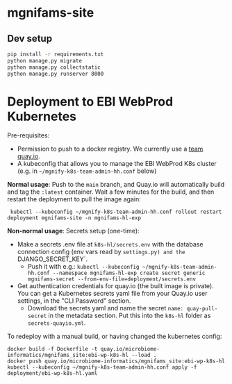 # mgnifams-site

## Dev setup
```bash
pip install -r requirements.txt
python manage.py migrate
python manage.py collectstatic
python manage.py runserver 8000
```

# Deployment to EBI WebProd Kubernetes
Pre-requisites:
* Permission to push to a docker registry. We currently use a [team quay.io](quay.io/microbiome-informatics).
* A kubeconfig that allows you to manage the EBI WebProd K8s cluster (e.g. in `~/mgnify-k8s-team-admin-hh.conf` below)

**Normal usage**: Push to the `main` branch, and Quay.io will automatically build and tag the `:latest` container.
Wait a few minutes for the build, and then restart the deployment to pull the image again:
```shell
 kubectl --kubeconfig ~/mgnify-k8s-team-admin-hh.conf rollout restart deployment mgnifams-site -n mgnifams-hl-exp
```

**Non-normal usage**:
Secrets setup (one-time):
- Make a secrets .env file at `k8s-hl/secrets.env` with the database connection config (env vars read by `settings.py) and the `DJANGO_SECRET_KEY`.
	- Push it with e.g.: `kubectl --kubeconfig ~/mgnify-k8s-team-admin-hh.conf --namespace mgnifams-hl-exp create secret generic mgnifams-secret --from-env-file=deployment/secrets.env`
- Get authentication credentials for quay.io (the built image is private). You can get a Kubernetes secrets yaml file from your Quay.io user settings, in the "CLI Password" section.
	- Download the secrets yaml and name the secret `name: quay-pull-secret` in the metadata section. Put this into the `k8s-hl` folder as `secrets-quayio.yml`.

To redeploy with a manual build, or having changed the kubernetes config:
```shell
docker build -f Dockerfile -t quay.io/microbiome-informatics/mgnifams_site:ebi-wp-k8s-hl --load .
docker push quay.io/microbiome-informatics/mgnifams_site:ebi-wp-k8s-hl
kubectl --kubeconfig ~/mgnify-k8s-team-admin-hh.conf apply -f deployment/ebi-wp-k8s-hl.yaml
```
